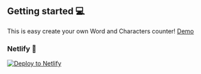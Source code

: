 ## Getting started 💻
This is easy create your own Word and Characters counter!
[Demo](https://xhyrom.github.io/Counter/)

### Netlify 💼
[![Deploy to Netlify](https://www.netlify.com/img/deploy/button.svg)](https://app.netlify.com/start/deploy?repository=https://github.com/xHyroM/Counter)


